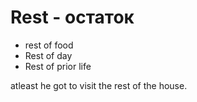 # Rest - остаток




- rest of food
- Rest of day
- Rest of prior life

atleast he got to visit the rest of the house.